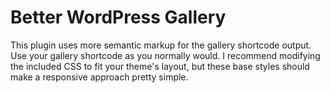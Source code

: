 Better WordPress Gallery
========================

This plugin uses more semantic markup for the gallery shortcode output. Use your gallery shortcode as you normally would. I recommend modifying the included CSS to fit your theme's layout, but these base styles should make a responsive approach pretty simple.
